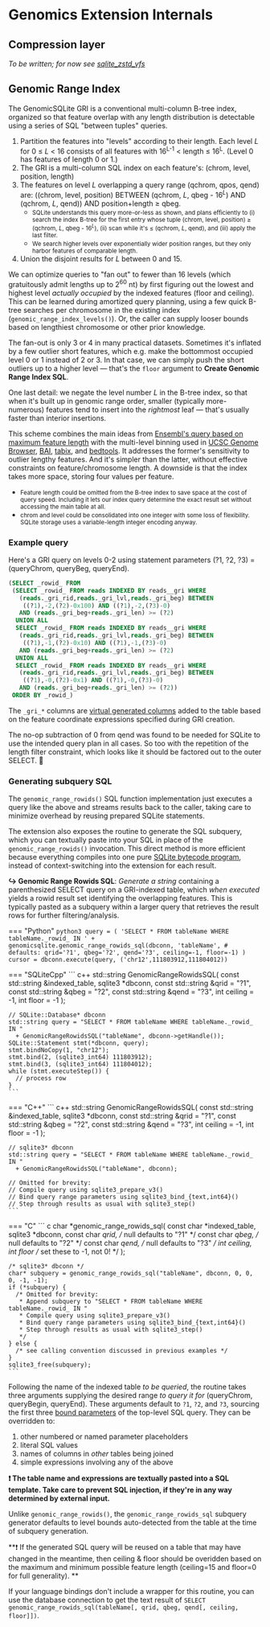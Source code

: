 # Genomics Extension Internals

## Compression layer

*To be written; for now see [sqlite_zstd_vfs](https://github.com/mlin/sqlite_zstd_vfs)*

## Genomic Range Index

The GenomicSQLite GRI is a conventional multi-column B-tree index, organized so that feature overlap with any length distribution is detectable using a series of SQL "between tuples" queries. 

1. Partition the features into "levels" according to their length. Each level *L* for 0 &le; *L* &lt; 16 consists of all features with 16<sup>L-1</sup> &lt; length &le; 16<sup>L</sup>. (Level 0 has features of length 0 or 1.)
2. The GRI is a multi-column SQL index on each feature's: (chrom, level, position, length)
3. The features on level *L* overlapping a query range (qchrom, qpos, qend) are: ((chrom, level, position) BETWEEN (qchrom, *L*, qbeg - 16<sup>*L*</sup>) AND (qchrom, *L*, qend)) AND position+length &ge; qbeg.
    * <small>SQLite understands this query more-or-less as shown, and plans efficiently to (i) search the index B-tree for the first entry whose tuple (chrom, level, position) &ge; (qchrom, *L*, qbeg - 16<sup>*L*</sup>), (ii) scan while it's &le; (qchrom, *L*, qend), and (iii) apply the last filter.</small>
    * <small>We search higher levels over exponentially wider position ranges, but they only harbor features of comparable length.</small>
4. Union the disjoint results for *L* between 0 and 15.

We can optimize queries to "fan out" to fewer than 16 levels (which gratuitously admit lengths up to 2<sup>60</sup> nt) by first figuring out the lowest and highest level *actually occupied* by the indexed features (floor and ceiling). This can be learned during amortized query planning, using a few quick B-tree searches per chromosome in the existing index (`genomic_range_index_levels()`). Or, the caller can supply looser bounds based on lengthiest chromosome or other prior knowledge.

The fan-out is only 3 or 4 in many practical datasets. Sometimes it's inflated by a few outlier short features, which e.g. make the bottommost occupied level 0 or 1 instead of 2 or 3. In that case, we can simply push the short outliers up to a higher level &mdash; that's the `floor` argument to **Create Genomic Range Index SQL**.

One last detail: we negate the level number *L* in the B-tree index, so that when it's built up in genomic range order, smaller (typically more-numerous) features tend to insert into the *rightmost* leaf &mdash; that's usually faster than interior insertions.

This scheme combines the main ideas from [Ensembl's query based on maximum feature length](https://dx.doi.org/10.1093%2Fdatabase%2Fbax020) with the multi-level binning used in [UCSC Genome Browser](https://genome.cshlp.org/content/12/6/996.full), [BAI](https://dx.doi.org/10.1093%2Fbioinformatics%2Fbtp352), [tabix](https://doi.org/10.1093/bioinformatics/btq671), and [bedtools](https://dx.doi.org/10.1093%2Fbioinformatics%2Fbtq033). It addresses the former's sensitivity to outlier lengthy features. And it's simpler than the latter, without effective constraints on feature/chromosome length. A downside is that the index takes more space, storing four values per feature.

* <small>Feature length could be omitted from the B-tree index to save space at the cost of query speed. Including it lets our index query determine the exact result set without accessing the main table at all.</small>
* <small>chrom and level could be consolidated into one integer with some loss of flexibility. SQLite storage uses a variable-length integer encoding anyway.</small>

### Example query

Here's a GRI query on levels 0-2 using statement parameters (?1, ?2, ?3) = (queryChrom, queryBeg, queryEnd).

```sql
(SELECT _rowid_ FROM
 (SELECT _rowid_ FROM reads INDEXED BY reads__gri WHERE
   (reads._gri_rid,reads._gri_lvl,reads._gri_beg) BETWEEN
    ((?1),-2,(?2)-0x100) AND ((?1),-2,(?3)-0)
   AND (reads._gri_beg+reads._gri_len) >= (?2)
  UNION ALL
  SELECT _rowid_ FROM reads INDEXED BY reads__gri WHERE
   (reads._gri_rid,reads._gri_lvl,reads._gri_beg) BETWEEN
    ((?1),-1,(?2)-0x10) AND ((?1),-1,(?3)-0)
   AND (reads._gri_beg+reads._gri_len) >= (?2)
  UNION ALL
  SELECT _rowid_ FROM reads INDEXED BY reads__gri WHERE
   (reads._gri_rid,reads._gri_lvl,reads._gri_beg) BETWEEN
    ((?1),-0,(?2)-0x1) AND ((?1),-0,(?3)-0)
   AND (reads._gri_beg+reads._gri_len) >= (?2))
 ORDER BY _rowid_)
```

The `_gri_*` columns are [virtual generated columns](https://sqlite.org/gencol.html) added to the table based on the feature coordinate expressions specified during GRI creation.

The no-op subtraction of 0 from qend was found to be needed for SQLite to use the intended query plan in all cases. So too with the repetition of the length filter constraint, which looks like it should be factored out to the outer SELECT. 🤷

### Generating subquery SQL

The `genomic_range_rowids()` SQL function implementation just executes a query like the above and streams results back to the caller, taking care to minimize overhead by reusing prepared SQLite statements.

The extension also exposes the routine to generate the SQL subquery, which you can textually paste into your SQL in place of the `genomic_range_rowids()` invocation. This direct method is more efficient because everything compiles into one pure [SQLite bytecode program](https://www.sqlite.org/opcode.html), instead of context-switching into the extension for each result.

**↪ Genomic Range Rowids SQL**: *Generate a string* containing a parenthesized SELECT query on a GRI-indexed table, which *when executed* yields a rowid result set identifying the overlapping features. This is typically pasted as a subquery within a larger query that retrieves the result rows for further filtering/analysis.

=== "Python"
    ``` python3
    query = (
      'SELECT * FROM tableName WHERE tableName._rowid_ IN ' +
      genomicsqlite.genomic_range_rowids_sql(dbconn, 'tableName',
                                             # defaults:
                                             qrid='?1', qbeg='?2', qend='?3',
                                             ceiling=-1, floor=-1)
    )
    cursor = dbconn.execute(query, ('chr12',111803912,111804012))
    ```

=== "SQLiteCpp"
    ``` c++
    std::string GenomicRangeRowidsSQL(
      const std::string &indexed_table,
      sqlite3 *dbconn,
      const std::string &qrid = "?1",
      const std::string &qbeg = "?2",
      const std::string &qend = "?3",
      int ceiling = -1, int floor = -1
    );

    // SQLite::Database* dbconn
    std::string query = "SELECT * FROM tableName WHERE tableName._rowid_ IN "
      + GenomicRangeRowidsSQL("tableName", dbconn->getHandle());
    SQLite::Statement stmt(*dbconn, query);
    stmt.bindNoCopy(1, "chr12");
    stmt.bind(2, (sqlite3_int64) 111803912);
    stmt.bind(3, (sqlite3_int64) 111804012);
    while (stmt.executeStep()) {
      // process row
    }
    ```

=== "C++"
    ``` c++
    std::string GenomicRangeRowidsSQL(
      const std::string &indexed_table,
      sqlite3 *dbconn,
      const std::string &qrid = "?1",
      const std::string &qbeg = "?2",
      const std::string &qend = "?3",
      int ceiling = -1, int floor = -1
    );

    // sqlite3* dbconn
    std::string query = "SELECT * FROM tableName WHERE tableName._rowid_ IN "
      + GenomicRangeRowidsSQL("tableName", dbconn);

    // Omitted for brevity:
    // Compile query using sqlite3_prepare_v3()
    // Bind query range parameters using sqlite3_bind_{text,int64}()
    // Step through results as usual with sqlite3_step()
    ```

=== "C"
    ``` c
    char *genomic_range_rowids_sql(
      const char *indexed_table,
      sqlite3 *dbconn,
      const char *qrid,       /* null defaults to "?1" */
      const char *qbeg,       /* null defaults to "?2" */
      const char *qend,       /* null defaults to "?3" */
      int ceiling, int floor  /* set these to -1, not 0! */
    );

    /* sqlite3* dbconn */
    char* subquery = genomic_range_rowids_sql("tableName", dbconn, 0, 0, 0, -1, -1);
    if (*subquery) {
      /* Omitted for brevity:
       * Append subquery to "SELECT * FROM tableName WHERE tableName._rowid_ IN "
       * Compile query using sqlite3_prepare_v3()
       * Bind query range parameters using sqlite3_bind_{text,int64}()
       * Step through results as usual with sqlite3_step()
       */
    } else {
      /* see calling convention discussed in previous examples */
    }
    sqlite3_free(subquery);
    ```

Following the name of the indexed table *to be queried*, the routine takes three arguments supplying the desired range *to query it for* (queryChrom, queryBegin, queryEnd). These arguments default to `?1`, `?2`, and `?3`, sourcing the first three [bound parameters](https://www.sqlite.org/c3ref/bind_blob.html) of the top-level SQL query. They can be overridden to:

1. other numbered or named parameter placeholders
2. literal SQL values
3. names of columns in *other* tables being joined
4. simple expressions involving any of the above

**❗ The table name and expressions are textually pasted into a SQL template. Take care to prevent SQL injection, if they're in any way determined by external input.**

Unlike `genomic_range_rowids()`, the `genomic_range_rowids_sql` subquery generator defaults to level bounds auto-detected from the table at the time of subquery generation.

**❗ If the generated SQL query will be reused on a table that may have changed in the meantime, then ceiling & floor should be overidden based on the maximum and minimum possible feature length (ceiling=15 and floor=0 for full generality). **

If your language bindings don't include a wrapper for this routine, you can use the database connection to get the text result of `SELECT genomic_range_rowids_sql(tableName[, qrid, qbeg, qend[, ceiling, floor]])`.

